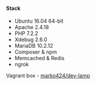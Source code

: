 #### Stack
* Ubuntu 16.04 64-bit
* Apache 2.4.18
* PHP 7.2.2
* Xdebug 2.6.0
* MariaDB 10.2.12
* Composer & npm
* Memcached & Redis
* ngrok

Vagrant box - [marko424/dev-lamp](https://app.vagrantup.com/marko424/boxes/dev-lamp)
